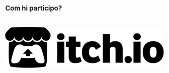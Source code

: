 <div class="block-media-1">
<h2 style="font-family: var(--font-monospace); padding-bottom: 30px;">Com hi participo?</h2>
<img src="/img/itch.io-logo.png" alt="itch.io logo" loading="lazy">
</div>